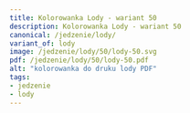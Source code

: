 ```yaml
---
title: Kolorowanka Lody - wariant 50
description: Kolorowanka Lody - wariant 50
canonical: /jedzenie/lody/
variant_of: lody
image: /jedzenie/lody/50/lody-50.svg
pdf: /jedzenie/lody/50/lody-50.pdf
alt: "kolorowanka do druku lody PDF"
tags:
- jedzenie
- lody
---
```

